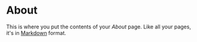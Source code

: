 # About





This is where you put the contents of your *About* page. Like all your pages, it's in [Markdown](https://guides.github.com/features/mastering-markdown/) format.

